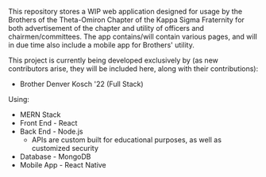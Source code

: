 This repository stores a WIP web application designed for usage by the Brothers of the Theta-Omiron Chapter of the Kappa Sigma Fraternity for both advertisement of the chapter and utility of officers and chairmen/committees. The app contains/will contain various pages, and will in due time also include a mobile app for Brothers' utility.

This project is currently being developed exclusively by (as new contributors arise, they will be included here, along with their contributions):
* Brother Denver Kosch '22 (Full Stack)


Using: 
* MERN Stack
* Front End - React
* Back End - Node.js
    * APIs are custom built for educational purposes, as well as customized security
* Database - MongoDB
* Mobile App - React Native
